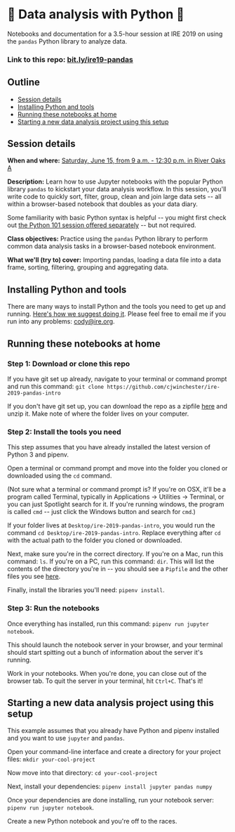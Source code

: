 # 🐼 Data analysis with Python 🐼

Notebooks and documentation for a 3.5-hour session at IRE 2019 on using the `pandas` Python library to analyze data.

### Link to this repo: [bit.ly/ire19-pandas](http://bit.ly/ire19-pandas)

## Outline
- [Session details](#session-details)
- [Installing Python and tools](#installing-python-and-tools)
- [Running these notebooks at home](#running-these-notebooks-at-home)
- [Starting a new data analysis project using this setup](#starting-a-new-data-analysis-project-using-this-setup)

## Session details

**When and where:** [Saturday, June 15, from 9 a.m. - 12:30 p.m. in River Oaks A](https://www.ire.org/events-and-training/event/3434/4434/)

**Description:** Learn how to use Jupyter notebooks with the popular Python library `pandas` to kickstart your data analysis workflow. In this session, you'll write code to quickly sort, filter, group, clean and join large data sets -- all within a browser-based notebook that doubles as your data diary.

Some familiarity with basic Python syntax is helpful -- you might first check out [the Python 101 session offered separately](https://www.ire.org/events-and-training/event/3434/4581/) -- but not required.

**Class objectives:** Practice using the `pandas` Python library to perform common data analysis tasks in a browser-based notebook environment.

**What we'll (try to) cover:** Importing pandas, loading a data file into a data frame, sorting, filtering, grouping and aggregating data.

## Installing Python and tools
There are many ways to install Python and the tools you need to get up and running. [Here's how we suggest doing it](https://docs.google.com/document/d/1cYmpfZEZ8r-09Q6Go917cKVcQk_d0P61gm0q8DAdIdg/edit?usp=sharing). Please feel free to email me if you run into any problems: [cody@ire.org](mailto:cody@ire.org).

## Running these notebooks at home

### Step 1: Download or clone this repo

If you have git set up already, navigate to your terminal or command prompt and run this command: `git clone https://github.com/cjwinchester/ire-2019-pandas-intro`

If you don't have git set up, you can download the repo as a zipfile [here](https://github.com/cjwinchester/ire-2019-pandas-intro/archive/master.zip) and unzip it. Make note of where the folder lives on your computer.

### Step 2: Install the tools you need

This step assumes that you have already installed the latest version of Python 3 and pipenv.

Open a terminal or command prompt and move into the folder you cloned or downloaded using the `cd` command.

(Not sure what a terminal or command prompt is? If you're on OSX, it'll be a program called Terminal, typically in Applications → Utilities → Terminal, or you can just Spotlight search for it. If you're running windows, the program is called `cmd` -- just click the Windows button and search for `cmd`.)

If your folder lives at `Desktop/ire-2019-pandas-intro`, you would run the command `cd Desktop/ire-2019-pandas-intro`. Replace everything after `cd ` with the actual path to the folder you cloned or downloaded.

Next, make sure you're in the correct directory. If you're on a Mac, run this command: `ls`. If you're on a PC, run this command: `dir`. This will list the contents of the directory you're in -- you should see a `Pipfile` and the other files you see [here](https://github.com/cjwinchester/ire-2019-pandas-intro).

Finally, install the libraries you'll need: `pipenv install`.

### Step 3: Run the notebooks

Once everything has installed, run this command: `pipenv run jupyter notebook`.

This should launch the notebook server in your browser, and your terminal should start spitting out a bunch of information about the server it's running.

Work in your notebooks. When you're done, you can close out of the browser tab. To quit the server in your terminal, hit `Ctrl+C`. That's it!

## Starting a new data analysis project using this setup

This example assumes that you already have Python and pipenv installed and you want to use `jupyter` and `pandas`.

Open your command-line interface and create a directory for your project files: `mkdir your-cool-project`

Now move into that directory: `cd your-cool-project`

Next, install your dependencies: `pipenv install jupyter pandas numpy`

Once your dependencies are done installing, run your notebook server: `pipenv run jupyter notebook`.

Create a new Python notebook and you're off to the races.